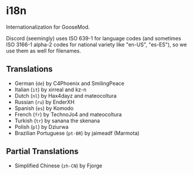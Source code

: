 # i18n
Internationalization for GooseMod.

Discord (seemingly) uses ISO 639-1 for language codes (and sometimes ISO 3166-1 alpha-2 codes for national variety like "en-US", "es-ES"), so we use them as well for filenames.

## Translations

 - German (`de`) by C4Phoenix and SmilingPeace
 - Italian (`it`) by xirreal and kz-n
 - Dutch (`nl`) by Hax4dayz and mateocoltura
 - Russian (`ru`) by EnderXH
 - Spanish (`es`) by Komodo
 - French (`fr`) by TechnoJo4 and mateocoltura
 - Turkish (`tr`) by sanana the skenana
 - Polish (`pl`) by Dziurwa
 - Brazilian Portuguese (`pt-BR`) by jaimeadf (Marmota)

## Partial Translations

  - Simplified Chinese (`zh-CN`) by Fjorge
